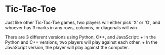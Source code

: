 # Tic-Tac-Toe
  Just like other Tic-Tac-Toe games, two players will either pick 'X' or 'O',
  and whoever has 3 marks in any rows, columns, or diagonals will win.  
  
  There are 3 different versions using Python, C++, and JavaScript:
    + In the Python and C++ versions, two players will play against each other.
    + In the JavaScript version, the player will play against the computer.
